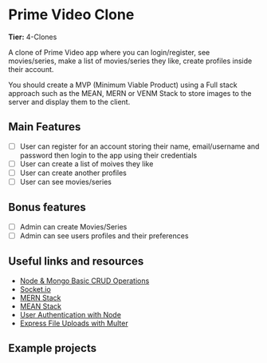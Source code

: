 # Prime Video Clone

**Tier:** 4-Clones

A clone of Prime Video app where you can login/register, see movies/series, make a list of movies/series they like, create profiles inside their account.

You should create a MVP (Minimum Viable Product) using a Full stack approach such as the MEAN, MERN or VENM Stack to store images to the server and display them to the client.

## Main Features

- [ ] User can register for an account storing their name, email/username and password then login to the app using their credentials
- [ ] User can create a list of moives they like
- [ ] User can create another profiles
- [ ] User can see movies/series

## Bonus features

- [ ] Admin can create Movies/Series
- [ ] Admin can see users profiles and their preferences

## Useful links and resources

- [Node & Mongo Basic CRUD Operations](https://codeburst.io/writing-a-crud-app-with-node-js-and-mongodb-e0827cbbdafb)
- [Socket.io](https://socket.io)
- [MERN Stack](http://mern.io/)
- [MEAN Stack](http://mean.io/)
- [User Authentication with Node](https://medium.com/silibrain/using-passport-bcrypt-for-full-stack-app-user-authentication-fe30a013604e)
- [Express File Uploads with Multer](https://scotch.io/tutorials/express-file-uploads-with-multer)

## Example projects
